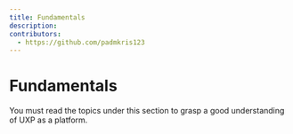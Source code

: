 ```yaml
---
title: Fundamentals
description:
contributors:
  - https://github.com/padmkris123
---
```


# Fundamentals

You must read the topics under this section to grasp a good understanding of UXP as a platform.
